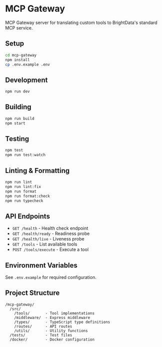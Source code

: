 # MCP Gateway

MCP Gateway server for translating custom tools to BrightData's standard MCP service.

## Setup

```bash
cd mcp-gateway
npm install
cp .env.example .env
```

## Development

```bash
npm run dev
```

## Building

```bash
npm run build
npm start
```

## Testing

```bash
npm test
npm run test:watch
```

## Linting & Formatting

```bash
npm run lint
npm run lint:fix
npm run format
npm run format:check
npm run typecheck
```

## API Endpoints

- `GET /health` - Health check endpoint
- `GET /health/ready` - Readiness probe
- `GET /health/live` - Liveness probe
- `GET /tools` - List available tools
- `POST /tools/execute` - Execute a tool

## Environment Variables

See `.env.example` for required configuration.

## Project Structure

```
/mcp-gateway/
  /src/
    /tools/       - Tool implementations
    /middleware/  - Express middleware
    /types/       - TypeScript type definitions
    /routes/      - API routes
    /utils/       - Utility functions
  /tests/         - Test files
  /docker/        - Docker configuration
```
